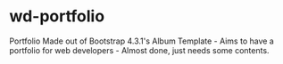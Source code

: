 # wd-portfolio

Portfolio Made out of Bootstrap 4.3.1's Album Template
	- Aims to have a portfolio for web developers
	- Almost done, just needs some contents.